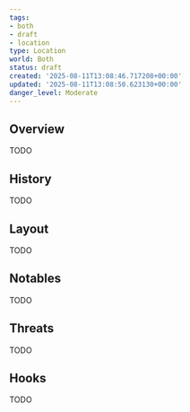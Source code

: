 ```yaml
---
tags:
- both
- draft
- location
type: Location
world: Both
status: draft
created: '2025-08-11T13:08:46.717208+00:00'
updated: '2025-08-11T13:08:50.623130+00:00'
danger_level: Moderate
---
```



## Overview

TODO
## History

TODO
## Layout

TODO
## Notables

TODO
## Threats

TODO
## Hooks

TODO
